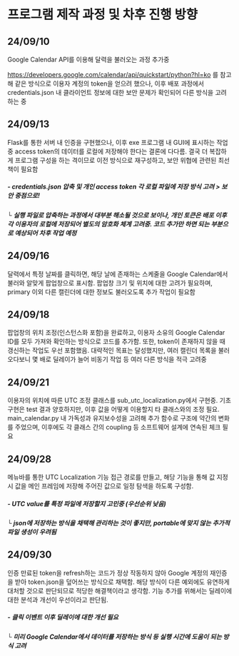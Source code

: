 # 프로그램 제작 과정 및 차후 진행 방향

## 24/09/10

Google Calendar API를 이용해 달력을 불러오는 과정 추가중

https://developers.google.com/calendar/api/quickstart/python?hl=ko 를 참고해 같은 방식으로 이용자 계정의 token을 얻으려 했으나, 이후 배포 과정에서 credentials.json 내 클라이언트 정보에 대한 보안 문제가 확인되어 다른 방식을 고려하는 중

## 24/09/13

Flask를 통한 서버 내 인증을 구현했으나, 이후 exe 프로그램 내 GUI에 표시하는 작업 중 access token의 데이터를 로컬에 저장해야 한다는 결론에 다다름. 결국 더 복잡하게 프로그램 구성을 하는 격이므로 이전 방식으로 재구성하고, 보안 위협에 관련된 최선책이 필요함

##### - credentials.json 압축 및 개인 access token 각 로컬 파일에 저장 방식 고려 > 보안 중점으로!
#####  └ 실행 파일로 압축하는 과정에서 대부분 해소될 것으로 보이나, 개인 토큰은 배포 이후 각 이용자의 로컬에 저장되어 별도의 암호화 체계 고려중. 코드 추가만 하면 되는 부분으로 예상되어 차후 작업 예정

## 24/09/16

달력에서 특정 날짜를 클릭하면, 해당 날에 존재하는 스케줄을 Google Calendar에서 불러와 알맞게 팝업창으로 표시함. 팝업창 크기 및 위치에 대한 고려가 필요하며, primary 이외 다른 캘린더에 대한 정보도 불러오도록 추가 작업이 필요함

## 24/09/18

팝업창의 위치 조정(인스턴스화 포함)을 완료하고, 이용자 소유의 Google Calendar ID를 모두 가져와 확인하는 방식으로 코드를 추가함. 또한, token이 존재하지 않을 때 갱신하는 작업도 우선 포함했음. 대략적인 목표는 달성했지만, 여러 캘린더 목록을 불러오다보니 몇 배로 딜레이가 늘어 비동기 작업 등 여러 다른 방식을 적극 고려중

## 24/09/21

이용자의 위치에 따른 UTC 조정 클래스를 sub_utc_localization.py에서 구현중. 기초 구현은 test 결과 양호하지만, 이후 값을 어떻게 이용할지 타 클래스와의 조정 필요. main_calendar.py 내 가독성과 유지보수성을 고려해 추가 함수로 구조에 약간의 변화를 주었으며, 이후에도 각 클래스 간의 coupling 등 소프트웨어 설계에 연속된 체크 필요

## 24/09/28

메뉴바를 통한 UTC Localization 기능 접근 경로를 만들고, 해당 기능을 통해 값 지정 시 값을 메인 프레임에 저장해 주어진 값으로 일정 탐색을 하도록 구성함. 

##### - UTC value를 특정 파일에 저장할지 고민중 (우선순위 낮음)
#####  └ json에 저장하는 방식을 채택해 관리하는 것이 좋지만, portable에 맞지 않는 추가적 파일 생성이 우려됨

## 24/09/30

인증 만료된 token을 refresh하는 코드가 정상 작동하지 않아 Google 계정의 재인증을 받아 token.json을 덮어쓰는 방식으로 채택함. 해당 방식이 다른 예외에도 유연하게 대처할 것으로 판단되므로 적당한 해결책이라고 생각함. 기능 추가를 위해서는 딜레이에 대한 분석과 개선이 우선이라고 판단됨.

##### - 클릭 이벤트 이후 딜레이에 대한 개선 필요
#####  └ 미리 Google Calendar에서 데이터를 저장하는 방식 등 실행 시간에 도움이 되는 방식 고려